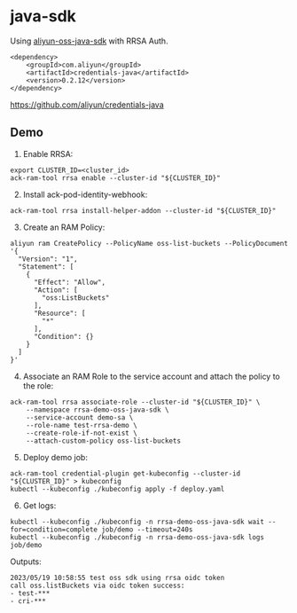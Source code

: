 # java-sdk

Using [aliyun-oss-java-sdk](https://github.com/aliyun/aliyun-oss-java-sdk) with RRSA Auth.

```
<dependency>
    <groupId>com.aliyun</groupId>
    <artifactId>credentials-java</artifactId>
    <version>0.2.12</version>
</dependency>
```

https://github.com/aliyun/credentials-java


## Demo

1. Enable RRSA:

```
export CLUSTER_ID=<cluster_id>
ack-ram-tool rrsa enable --cluster-id "${CLUSTER_ID}"
```

2. Install ack-pod-identity-webhook:

```
ack-ram-tool rrsa install-helper-addon --cluster-id "${CLUSTER_ID}"
```


3. Create an RAM Policy:

```
aliyun ram CreatePolicy --PolicyName oss-list-buckets --PolicyDocument '{
  "Version": "1",
  "Statement": [
    {
      "Effect": "Allow",
      "Action": [
        "oss:ListBuckets"
      ],
      "Resource": [
        "*"
      ],
      "Condition": {}
    }
  ]
}'
```

4. Associate an RAM Role to the service account and attach the policy to the role:

```
ack-ram-tool rrsa associate-role --cluster-id "${CLUSTER_ID}" \
    --namespace rrsa-demo-oss-java-sdk \
    --service-account demo-sa \
    --role-name test-rrsa-demo \
    --create-role-if-not-exist \
    --attach-custom-policy oss-list-buckets
```

5. Deploy demo job:

```
ack-ram-tool credential-plugin get-kubeconfig --cluster-id "${CLUSTER_ID}" > kubeconfig
kubectl --kubeconfig ./kubeconfig apply -f deploy.yaml
```

6. Get logs:

```
kubectl --kubeconfig ./kubeconfig -n rrsa-demo-oss-java-sdk wait --for=condition=complete job/demo --timeout=240s
kubectl --kubeconfig ./kubeconfig -n rrsa-demo-oss-java-sdk logs job/demo
```

Outputs:

```
2023/05/19 10:58:55 test oss sdk using rrsa oidc token
call oss.listBuckets via oidc token success:
- test-***
- cri-***

```
